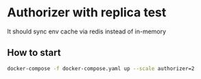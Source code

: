 # Authorizer with replica test

It should sync env cache via redis instead of in-memory

## How to start

```sh
docker-compose -f docker-compose.yaml up --scale authorizer=2
```
